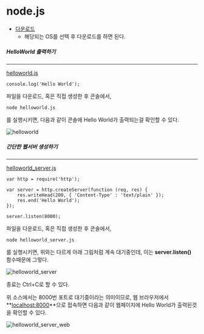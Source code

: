 # node.js

* [다운로드](https://nodejs.org/download/)
	* 해당되는 OS를 선택 후 다운로드를 하면 된다.

##### HelloWorld 출력하기
---
[helloworld.js](https://github.com/devholic/SOMAExpensify/blob/master/study/resources/nodejs/helloworld.js)

    console.log('Hello World');
    
파일을 다운로드, 혹은 직접 생성한 후 콘솔에서,

    node helloworld.js
    
를 실행시키면, 다음과 같이 콘솔에 Hello World가 출력되는걸 확인할 수 있다.

![helloworld](https://github.com/devholic/SOMAExpensify/blob/master/study/resources/nodejs/helloworld.png)

##### 간단한 웹서버 생성하기
---
[helloworld_server.js](https://github.com/devholic/SOMAExpensify/blob/master/study/resources/nodejs/helloworld_server.js)

    var http = require('http');

    var server = http.createServer(function (req, res) {
	    res.writeHead(200, { 'Content-Type' : 'text/plain' });
	    res.end('Hello World');
    });

    server.listen(8000);
    
파일을 다운로드, 혹은 직접 생성한 후 콘솔에서,

    node helloworld_server.js
    
를 실행시키면, 위와는 다르게 아래 그림처럼 계속 대기중인데, 이는 **server.listen()** 함수때문에 그렇다. 

![helloworld_server](https://github.com/devholic/SOMAExpensify/blob/master/study/resources/nodejs/helloworld_server.png)

종료는 Ctrl+C로 할 수 있다.

위 소스에서는 8000번 포트로 대기중이라는 의미이므로, 웹 브라우저에서 **[localhost:8000](http://localhost:8000)**으로 접속하면 다음과 같이 웹페이지에 Hello World가 출력된것을 확인할 수 있다.

![helloworld_server_web](https://github.com/devholic/SOMAExpensify/blob/master/study/resources/nodejs/helloworld_server_web.png)
